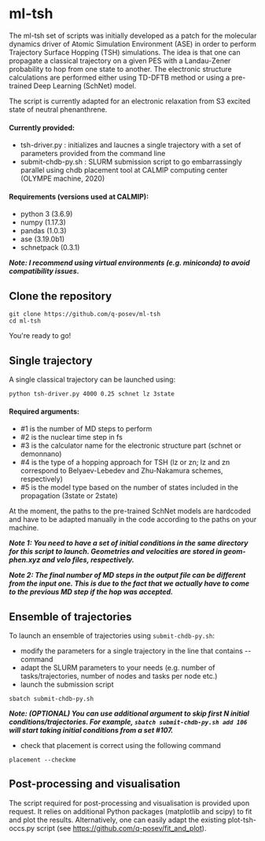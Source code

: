 # ml-tsh

The ml-tsh set of scripts was initially developed as a patch for the molecular dynamics driver of Atomic Simulation Environment (ASE) in order to perform Trajectory Surface Hopping (TSH) simulations. The idea is that one can propagate a classical trajectory on a given PES with a Landau-Zener probability to hop from one state to another. The electronic structure calculations are performed either using TD-DFTB method or using a pre-trained Deep Learning (SchNet) model.

The script is currently adapted for an electronic relaxation from S3 excited state of neutral phenanthrene.

#### Currently provided:

- tsh-driver.py : initializes and laucnes a single trajectory with a set of parameters provided from the command line
- submit-chdb-py.sh : SLURM submission script to go embarrassingly parallel using chdb placement tool at CALMIP computing center (OLYMPE machine, 2020)

#### Requirements (versions used at CALMIP):
- python 3 	(3.6.9)
- numpy		(1.17.3)
- pandas	(1.0.3)
- ase		(3.19.0b1)
- schnetpack	(0.3.1)

_**Note: I recommend using virtual environments (e.g. miniconda) to avoid compatibility issues.**_

## Clone the repository

```
git clone https://github.com/q-posev/ml-tsh
cd ml-tsh
```

You're ready to go!

## Single trajectory

A single classical trajectory can be launched using:

```
python tsh-driver.py 4000 0.25 schnet lz 3state
```

#### Required arguments:
- #1 is the number of MD steps to perform
- #2 is the nuclear time step in fs
- #3 is the calculator name for the electronic structure part (schnet or demonnano)
- #4 is the type of a hopping approach for TSH (lz or zn; lz and zn correspond to Belyaev-Lebedev and Zhu-Nakamura schemes, respectively)
- #5 is the model type based on the number of states included in the propagation (3state or 2state)

At the moment, the paths to the pre-trained SchNet models are hardcoded and have to be adapted manually in the code according to the paths on your machine.

_**Note 1: You need to have a set of initial conditions in the same directory for this script to launch. Geometries and velocities are stored in geom-phen.xyz and velo files, respectively.**_

_**Note 2: The final number of MD steps in the output file can be different from the input one. This is due to the fact that we actually have to come to the previous MD step if the hop was accepted.**_


## Ensemble of trajectories

To launch an ensemble of trajectories using `submit-chdb-py.sh`:
- modify the parameters for a single trajectory in the line that contains --command
- adapt the SLURM parameters to your needs (e.g. number of tasks/trajectories, number of nodes and tasks per node etc.)
- launch the submission script
```
sbatch submit-chdb-py.sh
```

_**Note: (OPTIONAL) You can use additional argument to skip first N initial conditions/trajectories. For example, `sbatch submit-chdb-py.sh add 106` will start taking initial conditions from a set #107.**_

- check that placement is correct using the following command
```
placement --checkme
```

## Post-processing and visualisation

The script required for post-processing and visualisation is provided upon request. It relies on additional Python packages (matplotlib and scipy) to fit and plot the results. Alternatively, one can easily adapt the existing plot-tsh-occs.py script (see https://github.com/q-posev/fit_and_plot).

